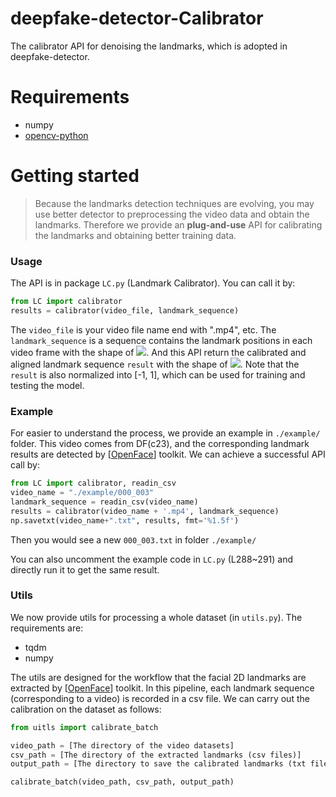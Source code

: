 # deepfake-detector-Calibrator

The calibrator API for denoising the landmarks, which is adopted in deepfake-detector.

# Requirements

- numpy
- [opencv-python](https://docs.opencv.org/4.5.5/da/df6/tutorial_py_table_of_contents_setup.html)



# Getting started

> Because the landmarks detection techniques are evolving, you may use better detector to preprocessing the video data and obtain the landmarks. Therefore we provide an **plug-and-use** API for calibrating the landmarks and obtaining better training data.

### Usage

The API is in package `LC.py` (Landmark Calibrator). You can call it by:

```python
from LC import calibrator
results = calibrator(video_file, landmark_sequence)
```

The `video_file` is your video file name end with ".mp4", etc. The `landmark_sequence` is a sequence contains the landmark positions in each video frame with the shape of ![](http://latex.codecogs.com/gif.latex?N\times68\times2). And this API return the calibrated and aligned landmark sequence `result` with the shape of ![](http://latex.codecogs.com/gif.latex?N\times136). Note that the `result` is also normalized into [-1, 1], which can be used for training and testing the model.



### Example

For easier to understand the process, we provide an example in `./example/` folder. This video comes from DF(c23), and the corresponding landmark results are detected by [[OpenFace](https://github.com/TadasBaltrusaitis/OpenFace)] toolkit. We can achieve a successful API call by:

```python
from LC import calibrator, readin_csv
video_name = "./example/000_003"
landmark_sequence = readin_csv(video_name)
results = calibrator(video_name + '.mp4', landmark_sequence)
np.savetxt(video_name+".txt", results, fmt='%1.5f')
```

Then you would see a new `000_003.txt` in folder `./example/`

You can also uncomment the example code in `LC.py` (L288~291) and directly run it to get the same result.



### Utils
We now provide utils for processing a whole dataset (in `utils.py`). The requirements are:
- tqdm
- numpy

The utils are designed for the workflow that the facial 2D landmarks are extracted by [[OpenFace](https://github.com/TadasBaltrusaitis/OpenFace)] toolkit.
In this pipeline, each landmark sequence (corresponding to a video) is recorded in a csv file. 
We can carry out the calibration on the dataset as follows:

```python
from uitls import calibrate_batch

video_path = [The directory of the video datasets]
csv_path = [The directory of the extracted landmarks (csv files)]
output_path = [The directory to save the calibrated landmarks (txt files)]

calibrate_batch(video_path, csv_path, output_path)
```
